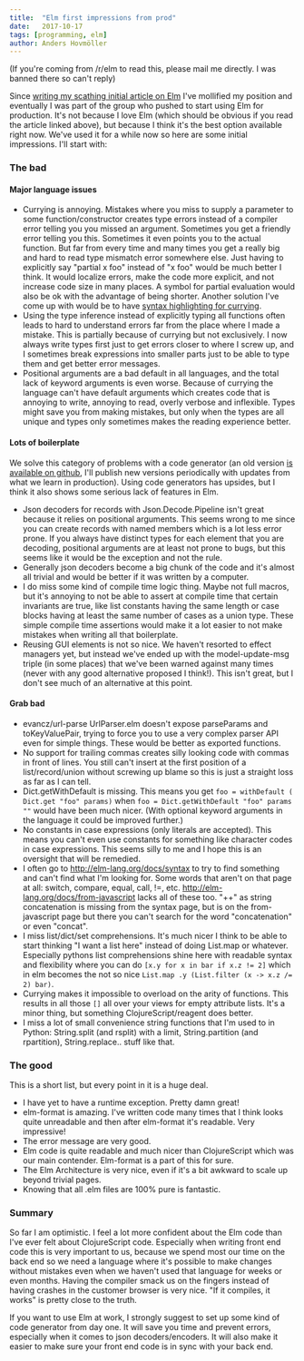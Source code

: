 ```yaml
---
title:	"Elm first impressions from prod"
date:	2017-10-17
tags: [programming, elm]
author: Anders Hovmöller
---
```


(If you're coming from /r/elm to read this, please mail me directly. I was banned there so can't reply)

Since [writing my scathing initial article on Elm](https://hackernoon.com/a-small-dive-into-and-rejection-of-elm-8217fd5da235) I've mollified my position and eventually I was part of the group who pushed to start using Elm for production. It's not because I love Elm (which should be obvious if you read the article linked above), but because I think it's the best option available right now. We've used it for a while now so here are some initial impressions. I'll start with:

### The bad

#### Major language issues

* Currying is annoying. Mistakes where you miss to supply a parameter to some function/constructor creates type errors instead of a compiler error telling you you missed an argument. Sometimes you get a friendly error telling you this. Sometimes it even points you to the actual function. But far from every time and many times you get a really big and hard to read type mismatch error somewhere else. Just having to explicitly say "partial x foo" instead of "x foo" would be much better I think. It would localize errors, make the code more explicit, and not increase code size in many places. A symbol for partial evaluation would also be ok with the advantage of being shorter. Another solution I've come up with would be to have [syntax highlighting for currying](https://github.com/durkiewicz/elm-plugin/issues/74).
* Using the type inference instead of explicitly typing all functions often leads to hard to understand errors far from the place where I made a mistake. This is partially because of currying but not exclusively. I now always write types first just to get errors closer to where I screw up, and I sometimes break expressions into smaller parts just to be able to type them and get better error messages.
* Positional arguments are a bad default in all languages, and the total lack of keyword arguments is even worse. Because of currying the language can't have default arguments which creates code that is annoying to write, annoying to read, overly verbose and inflexible. Types might save you from making mistakes, but only when the types are all unique and types only sometimes makes the reading experience better.

#### Lots of boilerplate

We solve this category of problems with a code generator (an old version [is available on github](https://github.com/boxed/elm-cog), I'll publish new versions periodically with updates from what we learn in production). Using code generators has upsides, but I think it also shows some serious lack of features in Elm.

* Json decoders for records with Json.Decode.Pipeline isn't great because it relies on positional arguments. This seems wrong to me since you can create records with named members which is a lot less error prone. If you always have distinct types for each element that you are decoding, positional arguments are at least not prone to bugs, but this seems like it would be the exception and not the rule.
* Generally json decoders become a big chunk of the code and it's almost all trivial and would be better if it was written by a computer.
* I do miss some kind of compile time logic thing. Maybe not full macros, but it's annoying to not be able to assert at compile time that certain invariants are true, like list constants having the same length or case blocks having at least the same number of cases as a union type. These simple compile time assertions would make it a lot easier to not make mistakes when writing all that boilerplate.
* Reusing GUI elements is not so nice. We haven't resorted to effect managers yet, but instead we've ended up with the model-update-msg triple (in some places) that we've been warned against many times (never with any good alternative proposed I think!). This isn't great, but I don't see much of an alternative at this point.

#### Grab bad

* evancz/url-parse UrlParser.elm doesn't expose parseParams and toKeyValuePair, trying to force you to use a very complex parser API even for simple things. These would be better as exported functions.
* No support for trailing commas creates silly looking code with commas in front of lines. You still can't insert at the first position of a list/record/union without screwing up blame so this is just a straight loss as far as I can tell.
* Dict.getWithDefault is missing. This means you get `foo = withDefault ( Dict.get "foo" params)` when `foo = Dict.getWithDefault "foo" params ""` would have been much nicer. (With optional keyword arguments in the language it could be improved further.)
* No constants in case expressions (only literals are accepted). This means you can't even use constants for something like character codes in case expressions. This seems silly to me and I hope this is an oversight that will be remedied.
* I often go to <http://elm-lang.org/docs/syntax> to try to find something and can't find what I'm looking for. Some words that aren't on that page at all: switch, compare, equal, call, !=, etc. <http://elm-lang.org/docs/from-javascript> lacks all of these too. "++" as string concatenation is missing from the syntax page, but is on the from-javascript page but there you can't search for the word "concatenation" or even "concat".
* I miss list/dict/set comprehensions. It's much nicer I think to be able to start thinking "I want a list here" instead of doing List.map or whatever. Especially pythons list comprehensions shine here with readable syntax and flexibility where you can do `[x.y for x in bar if x.z != 2]` which in elm becomes the not so nice `List.map .y (List.filter (x -> x.z /= 2) bar)`.
* Currying makes it impossible to overload on the arity of functions. This results in all those `[]` all over your views for empty attribute lists. It's a minor thing, but something ClojureScript/reagent does better.
* I miss a lot of small convenience string functions that I'm used to in Python: String.split (and rsplit) with a limit, String.partition (and rpartition), String.replace.. stuff like that.

### The good

This is a short list, but every point in it is a huge deal.

* I have yet to have a runtime exception. Pretty damn great!
* elm-format is amazing. I've written code many times that I think looks quite unreadable and then after elm-format it's readable. Very impressive!
* The error message are very good.
* Elm code is quite readable and much nicer than ClojureScript which was our main contender. Elm-format is a part of this for sure.
* The Elm Architecture is very nice, even if it's a bit awkward to scale up beyond trivial pages.
* Knowing that all .elm files are 100% pure is fantastic.

### Summary

So far I am optimistic. I feel a lot more confident about the Elm code than I've ever felt about ClojureScript code. Especially when writing front end code this is very important to us, because we spend most our time on the back end so we need a language where it's possible to make changes without mistakes even when we haven't used that language for weeks or even months. Having the compiler smack us on the fingers instead of having crashes in the customer browser is very nice. "If it compiles, it works" is pretty close to the truth.

If you want to use Elm at work, I strongly suggest to set up some kind of code generator from day one. It will save you time and prevent errors, especially when it comes to json decoders/encoders. It will also make it easier to make sure your front end code is in sync with your back end.
